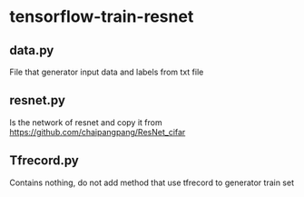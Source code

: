  # tensorflow-train-resnet
 
 ## data.py
 File that generator input data and labels from txt file
 
 ## resnet.py
 Is the network of resnet and copy it from https://github.com/chaipangpang/ResNet_cifar
 
 ## Tfrecord.py 
 Contains nothing, do not add method that use tfrecord to generator train set

